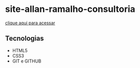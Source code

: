 # site-allan-ramalho-consultoria

[clique aqui para acessar](https://samuelcarneiro.github.io/site-allan-ramalho-consultoria/)

## Tecnologias

- HTML5
- CSS3
- GIT e GITHUB